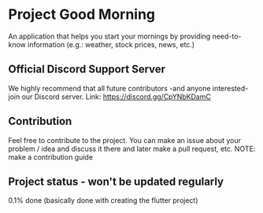 # Project Good Morning

An application that helps you start your mornings by providing need-to-know information (e.g.: weather, stock prices, news, etc.)

## Official Discord Support Server

We highly recommend that all future contributors -and anyone interested- join our Discord server. Link: https://discord.gg/CpYNbKDamC

## Contribution

Feel free to contribute to the project. You can make an issue about your problem / idea and discuss it there and later make a pull request, etc. NOTE: make a contribution guide

## Project status - won't be updated regularly

0.1% done (basically done with creating the flutter project)
